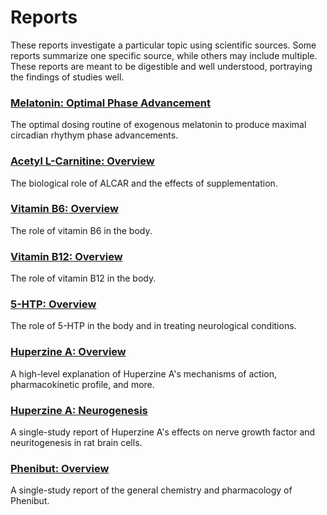 # Reports

These reports investigate a particular topic using scientific sources. Some reports summarize one specific source, while others may include multiple. These reports are meant to be digestible and well understood, portraying the findings of studies well.

### [Melatonin: Optimal Phase Advancement](melatonin_optimal_phase_advancement.md)

The optimal dosing routine of exogenous melatonin to produce maximal circadian rhythym phase advancements. 

### [Acetyl L-Carnitine: Overview](acetyl_l-carnitine_overview.md)

The biological role of ALCAR and the effects of supplementation.

### [Vitamin B6: Overview](vitamin_b6_overview.md)

The role of vitamin B6 in the body.

### [Vitamin B12: Overview](vitamin_b12_overview.md)

The role of vitamin B12 in the body.

### [5-HTP: Overview](5-htp_overview.md)

The role of 5-HTP in the body and in treating neurological conditions.

### [Huperzine A: Overview](huperzine_a_overview.md)

A high-level explanation of Huperzine A's mechanisms of action, pharmacokinetic profile, and more.

### [Huperzine A: Neurogenesis](huperzine_a_neurogenesis.md)

A single-study report of Huperzine A's effects on nerve growth factor and neuritogenesis in rat brain cells.

### [Phenibut: Overview](phenibut_overview.md)

A single-study report of the general chemistry and pharmacology of Phenibut.
